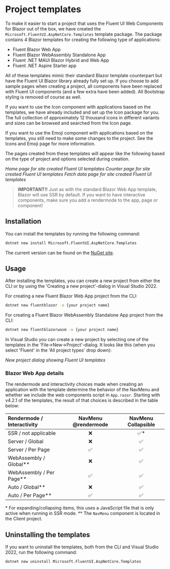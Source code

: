 # Project templates

To make it easier to start a project that uses the Fluent UI Web Components for Blazor out of the box, we have created the `Microsoft.FluentUI.AspNetCore.Templates` template package. The package contains 4 Blazor templates for creating the following type of applications:

*   Fluent Blazor Web App
*   Fluent Blazor WebAssembly Standalone App
*   Fluent .NET MAUI Blazor Hybrid and Web App
*   Fluent .NET Aspire Starter app

All of these templates mimic their standard Blazor template counterpart but have the Fluent UI Blazor library already fully set up. If you choose to add sample pages when creating a project, all components have been replaced with Fluent UI components (and a few extra have been added). All Bootstrap styling is removed of course as well.

If you want to use the Icon component with applications based on the templates, we have already included and set up the Icon package for you. The full collection of approximately 12 thousand icons in different variants and sizes can be browsed and searched from the Icon page.

If you want to use the Emoji component with applications based on the templates, you still need to make some changes to the project. See the Icons and Emoji page for more information.

The pages created from these templates will appear like the following based on the type of project and options selected during creation.

*Home page for site created Fluent UI templates*
*Counter page for site created Fluent UI templates*
*Fetch data page for site created Fluent UI templates*

> **IMPORTANT!!** Just as with the standard Blazor Web App template, Blazor will use SSR by default. If you want to have interactive components, make sure you add a rendermode to the app, page or component!

## Installation

You can install the templates by running the following command:

```bash
dotnet new install Microsoft.FluentUI.AspNetCore.Templates
```

The current version can be found on the [NuGet site](https://www.nuget.org/packages/Microsoft.FluentUI.AspNetCore.Templates).

## Usage

After installing the templates, you can create a new project from either the CLI or by using the 'Creating a new project'-dialog in Visual Studio 2022.

For creating a new Fluent Blazor Web App project from the CLI:

```bash
dotnet new fluentblazor -o {your project name}
```

For creating a Fluent Blazor WebAssembly Standalone App project from the CLI:

```bash
dotnet new fluentblazorwasm -o {your project name}
```

In Visual Studio you can create a new project by selecting one of the templates in the 'File->New->Project'-dialog. It looks like this (when you select 'Fluent' in the 'All project types' drop down):

*New project dialog showing Fluent UI templates*

### Blazor Web App details

The rendermode and interactivity choices made when creating an application with the template determine the behavior of the NavMenu and whether we include the web components script in `App.razor`. Starting with v4.2.1 of the templates, the result of that choices is described in the table below:

| Rendermode / Interactivity | NavMenu @rendermode | NavMenu Collapsible |
| :--- | :---: | :---: |
| SSR / not applicable | ❌ | ✅* |
| Server / Global | ❌ | ✅ |
| Server / Per Page | ✅ | ✅ |
| WebAssembly / Global** | ❌ | ✅ |
| WebAssembly / Per Page** | ✅ | ✅ |
| Auto / Global** | ❌ | ✅ |
| Auto / Per Page** | ✅ | ✅ |

\* For expanding/collapsing items, this uses a JavaScript file that is only active when running in SSR mode.
** The `NavMenu` component is located in the Client project.

## Uninstalling the templates

If you want to uninstall the templates, both from the CLI and Visual Studio 2022, run the following command:

```bash
dotnet new uninstall Microsoft.FluentUI.AspNetCore.Templates
```